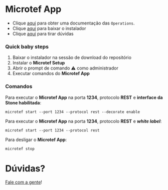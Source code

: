 # Microtef App

* Clique [aqui](https://stone-pagamentos.gitbooks.io/microtef-service-documentation/content/) para obter uma documentação das `Operations`.
* Clique [aqui](https://github.com/stone-pagamentos/microtef-app/releases/) para baixar o instalador
* Clique [aqui](https://github.com/stone-pagamentos/microtef-app/issues) para tirar dúvidas

### Quick baby steps

1. Baixar o instalador na sessão de download do repositório
2. Instalar o **Microtef Setup**
2. Abrir o prompt de comando :warning: como administrador
4. Executar comandos do **Microtef App**

### Comandos

Para executar o **Microtef App** na porta **1234**, protocolo **REST** e **interface da Stone habilitada**:

```
microtef start --port 1234 --protocol rest --decorate enable  
``` 

Para executar o **Microtef App** na porta **1234**, protocolo **REST** e **_white label_**:

```
microtef start --port 1234 --protocol rest  
``` 

Para desligar o **Microtef App**:

```
microtef stop  
``` 

# Dúvidas?

[Fale com a gente](mailto:devmicrotef@stone.com.br)!